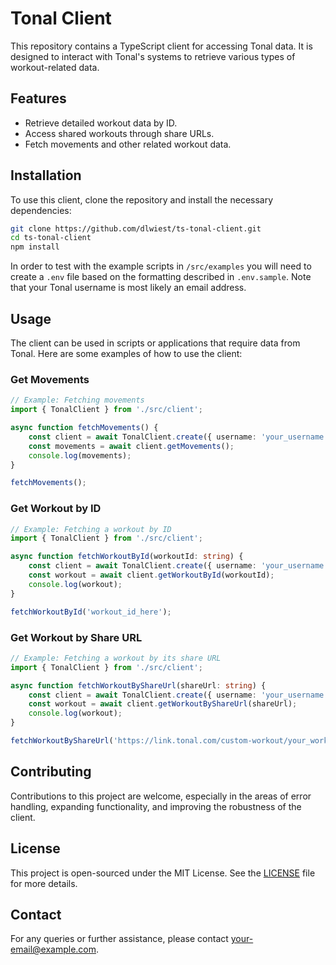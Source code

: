 # Tonal Client

This repository contains a TypeScript client for accessing Tonal data. It is designed to interact with Tonal's systems to retrieve various types of workout-related data.


## Features

- Retrieve detailed workout data by ID.
- Access shared workouts through share URLs.
- Fetch movements and other related workout data.

## Installation

To use this client, clone the repository and install the necessary dependencies:

```bash
git clone https://github.com/dlwiest/ts-tonal-client.git
cd ts-tonal-client
npm install
```

In order to test with the example scripts in `/src/examples` you will need to create a `.env` file based on the formatting described in `.env.sample`.
Note that your Tonal username is most likely an email address.

## Usage

The client can be used in scripts or applications that require data from Tonal. Here are some examples of how to use the client:

### Get Movements

```typescript
// Example: Fetching movements
import { TonalClient } from './src/client';

async function fetchMovements() {
    const client = await TonalClient.create({ username: 'your_username', password: 'your_password' });
    const movements = await client.getMovements();
    console.log(movements);
}

fetchMovements();
```

### Get Workout by ID

```typescript
// Example: Fetching a workout by ID
import { TonalClient } from './src/client';

async function fetchWorkoutById(workoutId: string) {
    const client = await TonalClient.create({ username: 'your_username', password: 'your_password' });
    const workout = await client.getWorkoutById(workoutId);
    console.log(workout);
}

fetchWorkoutById('workout_id_here');
```

### Get Workout by Share URL

```typescript
// Example: Fetching a workout by its share URL
import { TonalClient } from './src/client';

async function fetchWorkoutByShareUrl(shareUrl: string) {
    const client = await TonalClient.create({ username: 'your_username', password: 'your_password' });
    const workout = await client.getWorkoutByShareUrl(shareUrl);
    console.log(workout);
}

fetchWorkoutByShareUrl('https://link.tonal.com/custom-workout/your_workout_id');
```

## Contributing

Contributions to this project are welcome, especially in the areas of error handling, expanding functionality, and improving the robustness of the client.

## License

This project is open-sourced under the MIT License. See the [LICENSE](LICENSE) file for more details.

## Contact

For any queries or further assistance, please contact [your-email@example.com](mailto:your-email@example.com).
